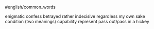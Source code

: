 #english/common_words

enigmatic
confess
betrayed
rather
indecisive
regardless
my own sake
condition (two meanings)
capability
represent
pass out/pass in
a hickey